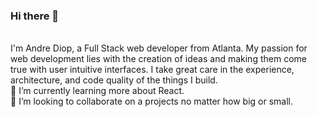 ### Hi there 👋
<br>
I'm Andre Diop, a Full Stack web developer from Atlanta. My passion for web development lies with the creation of ideas and making them come true with user intuitive interfaces. I take great care in the experience, architecture, and code quality of the things I build.



<br>
🌱 I’m currently learning more about React.
<br>
👯 I’m looking to collaborate on a projects no matter how big or small. 
<br>






<!--
**AndreDiop/AndreDiop** is a ✨ _special_ ✨ repository because its `README.md` (this file) appears on your GitHub profile.

Here are some ideas to get you started:

- 🔭 I’m currently working on an application that allows users to 
- 🌱 I’m currently learning ...
- 👯 I’m looking to collaborate on ...
- 🤔 I’m looking for help with ...
- 💬 Ask me about ...
- 📫 How to reach me: ...
- 😄 Pronouns: ...
- ⚡ Fun fact: ...
- 📫 How to reach me:
-->

